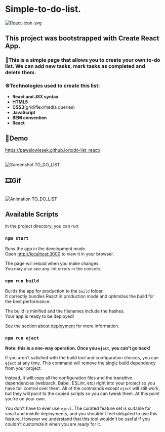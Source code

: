 # **Simple-to-do-list.**
<a href='https://postimg.cc/njtPCz02' target='_blank'><img src='https://i.postimg.cc/njtPCz02/React-icon-svg.png' border='0' alt='React-icon-svg'/></a>

## **This project was bootstrapped with Create React App.**
### 📖This is a simple page that allows you to create your own to-do list. We can add new tasks, mark tasks as completed and delete them.
### ⚙Technologies used to create this list:
- **React and JSX syntax**
- **HTML5**
- **CSS3**(grid/flex/media queries)
- **JavaScript**
- **BEM convention**
- **React**
## 📃Demo
https://pawelowiesek.github.io/todo-list_react/
## 
![Screenshot TO_DO_LIST](https://user-images.githubusercontent.com/121549413/229476311-a912e628-7ce5-49f0-9e8e-cea70e656213.png)


## 🎞Gif

## 
![Animation TO_DO_LIST](https://user-images.githubusercontent.com/121549413/229477245-6b41db2b-6b14-4c8c-9e1e-212914b38a53.gif)





## Available Scripts

In the project directory, you can run:

### `npm start`

Runs the app in the development mode.\
Open [http://localhost:3000](http://localhost:3000) to view it in your browser.

The page will reload when you make changes.\
You may also see any lint errors in the console.
### `npm run build`

Builds the app for production to the `build` folder.\
It correctly bundles React in production mode and optimizes the build for the best performance.

The build is minified and the filenames include the hashes.\
Your app is ready to be deployed!

See the section about [deployment](https://facebook.github.io/create-react-app/docs/deployment) for more information.

### `npm run eject`

**Note: this is a one-way operation. Once you `eject`, you can't go back!**

If you aren't satisfied with the build tool and configuration choices, you can `eject` at any time. This command will remove the single build dependency from your project.

Instead, it will copy all the configuration files and the transitive dependencies (webpack, Babel, ESLint, etc) right into your project so you have full control over them. All of the commands except `eject` will still work, but they will point to the copied scripts so you can tweak them. At this point you're on your own.

You don't have to ever use `eject`. The curated feature set is suitable for small and middle deployments, and you shouldn't feel obligated to use this feature. However we understand that this tool wouldn't be useful if you couldn't customize it when you are ready for it.

